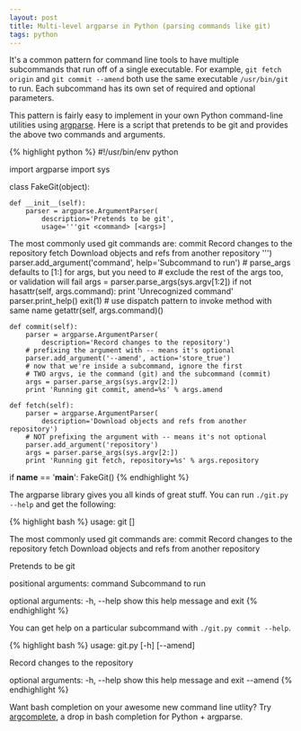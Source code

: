 ```yaml
---
layout: post
title: Multi-level argparse in Python (parsing commands like git)
tags: python
---
```


It's a common pattern for command line tools to have multiple subcommands that run off of a single executable. For example, `git fetch origin` and `git commit --amend` both use the same executable `/usr/bin/git` to run. Each subcommand has its own set of required and optional parameters.

This pattern is fairly easy to implement in your own Python command-line utilities using [argparse](http://docs.python.org/3.4/library/argparse.html). Here is a script that pretends to be git and provides the above two commands and arguments.

{% highlight python %}
#!/usr/bin/env python

import argparse
import sys


class FakeGit(object):

    def __init__(self):
        parser = argparse.ArgumentParser(
            description='Pretends to be git',
            usage='''git <command> [<args>]

The most commonly used git commands are:
   commit     Record changes to the repository
   fetch      Download objects and refs from another repository
''')
        parser.add_argument('command', help='Subcommand to run')
        # parse_args defaults to [1:] for args, but you need to
        # exclude the rest of the args too, or validation will fail
        args = parser.parse_args(sys.argv[1:2])
        if not hasattr(self, args.command):
            print 'Unrecognized command'
            parser.print_help()
            exit(1)
        # use dispatch pattern to invoke method with same name
        getattr(self, args.command)()

    def commit(self):
        parser = argparse.ArgumentParser(
            description='Record changes to the repository')
        # prefixing the argument with -- means it's optional
        parser.add_argument('--amend', action='store_true')
        # now that we're inside a subcommand, ignore the first
        # TWO argvs, ie the command (git) and the subcommand (commit)
        args = parser.parse_args(sys.argv[2:])
        print 'Running git commit, amend=%s' % args.amend

    def fetch(self):
        parser = argparse.ArgumentParser(
            description='Download objects and refs from another repository')
        # NOT prefixing the argument with -- means it's not optional
        parser.add_argument('repository')
        args = parser.parse_args(sys.argv[2:])
        print 'Running git fetch, repository=%s' % args.repository


if __name__ == '__main__':
    FakeGit()
{% endhighlight %}

The argparse library gives you all kinds of great stuff. You can run `./git.py --help` and get the following:

{% highlight bash %}
usage: git <command> [<args>]

The most commonly used git commands are:
   commit     Record changes to the repository
   fetch      Download objects and refs from another repository

Pretends to be git

positional arguments:
  command     Subcommand to run

optional arguments:
  -h, --help  show this help message and exit
{% endhighlight %}

You can get help on a particular subcommand with `./git.py commit --help`.

{% highlight bash %}
usage: git.py [-h] [--amend]

Record changes to the repository

optional arguments:
  -h, --help  show this help message and exit
  --amend
{% endhighlight %}

Want bash completion on your awesome new command line utlity? Try [argcomplete](https://github.com/kislyuk/argcomplete), a drop in bash completion for Python + argparse.
